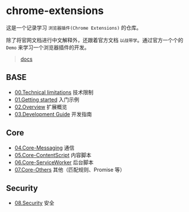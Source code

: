# chrome-extensions

这是一个记录学习 `浏览器插件(Chrome Extensions)` 的仓库。

除了将官网文档进行中文解释外，还跟着官方文档 `以战带学`。通过官方一个个的 `Demo` 来学习一个浏览器插件的开发。

> [docs](https://developer.chrome.com/docs/extensions/mv3/getstarted)

## BASE

- [00.Technical limitations](https://github.com/JunyWuuuu91/chrome-extensions/blob/main/docs/00.Technical%20limitations.md) 技术限制
- [01.Getting started](https://github.com/JunyWuuuu91/chrome-extensions/blob/main/docs/01.Getting%20started.md) 入门示例
- [02.Overview](https://github.com/JunyWuuuu91/chrome-extensions/blob/main/docs/02.Overview.md) 扩展概览
- [03.Development Guide](https://github.com/JunyWuuuu91/chrome-extensions/blob/main/docs/03.Development%20Guide.md) 开发指南

## Core

- [04.Core-Messaging](https://github.com/JunyWuuuu91/chrome-extensions/blob/main/docs/04.Core-Messaging.md) 通信
- [05.Core-ContentScript](https://github.com/JunyWuuuu91/chrome-extensions/blob/main/docs/05.Core-ContentScript.md) 内容脚本
- [06.Core-ServiceWorker](https://github.com/JunyWuuuu91/chrome-extensions/blob/main/docs/06.Core-ServiceWorker.md) 后台脚本
- [07.Core-Others](https://github.com/JunyWuuuu91/chrome-extensions/blob/main/docs/07.Core-Others.md) 其他（匹配规则、Promise 等）

## Security

- [08.Security](https://github.com/JunyWuuuu91/chrome-extensions/blob/main/docs/08.Security.md) 安全
